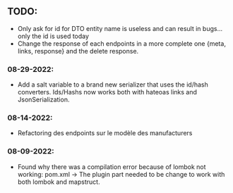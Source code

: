 ## TODO:

-   Only ask for id for DTO entity name is useless and can result in bugs... only the id is used today
-   Change the response of each endpoints in a more complete one {meta, links, response} and the delete response.

### 08-29-2022:

-   Add a salt variable to a brand new serializer that uses the id/hash converters. Ids/Hashs now works both with hateoas links and JsonSerialization.

### 08-14-2022:

-   Refactoring des endpoints sur le modèle des manufacturers

### 08-09-2022:

-   Found why there was a compilation error because of lombok not working: pom.xml -> The plugin part needed to be change to work with both lombok and mapstruct.
